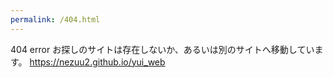 ```yaml
---
permalink: /404.html
---
```

404 error
お探しのサイトは存在しないか、あるいは別のサイトへ移動しています。
https://nezuu2.github.io/yui_web
